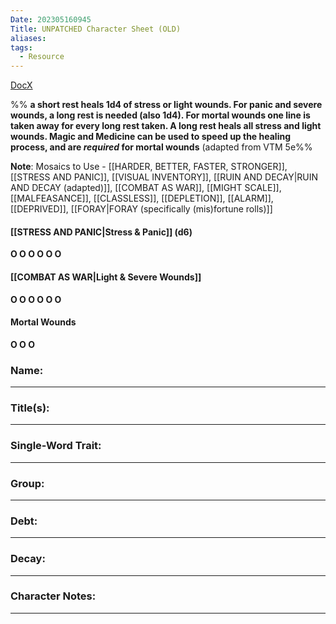 ```yaml
---
Date: 202305160945
Title: UNPATCHED Character Sheet (OLD)
aliases: 
tags:
  - Resource
---
```

[DocX](https://docs.google.com/document/d/1IFYk_5UhAIBUh382kpiO2hOyrcsOcV41/edit#)

%% **a short rest heals 1d4 of stress or light wounds. For panic and severe wounds, a long rest is needed (also 1d4). For mortal wounds one line is taken away for every long rest taken. A long rest heals all stress and light wounds. Magic and Medicine can be used to speed up the healing process, and are *required*  for mortal wounds** (adapted from VTM 5e%%

**Note**: Mosaics to Use -  [[HARDER, BETTER, FASTER, STRONGER]], [[STRESS AND PANIC]], [[VISUAL INVENTORY]], [[RUIN AND DECAY|RUIN AND DECAY (adapted)]], [[COMBAT AS WAR]], [[MIGHT SCALE]],[[MALFEASANCE]], [[CLASSLESS]], [[DEPLETION]], [[ALARM]], [[DEPRIVED]], [[FORAY|FORAY (specifically (mis)fortune rolls)]]

#### [[STRESS AND PANIC|Stress & Panic]] (d6)
**O O O O O O**

#### [[COMBAT AS WAR|Light & Severe Wounds]]
**O O O O O O**

#### Mortal Wounds
**O O O**

### Name:
---






### Title(s):
---





### Single-Word Trait:
---




### Group:
---





### Debt:
---





### Decay:
---






### Character Notes:
---













